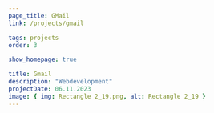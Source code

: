 ```yaml
---
page_title: GMail
link: /projects/gmail

tags: projects
order: 3

show_homepage: true

title: Gmail
description: "Webdevelopment"
projectDate: 06.11.2023
image: { img: Rectangle 2_19.png, alt: Rectangle 2_19 }
---
```

